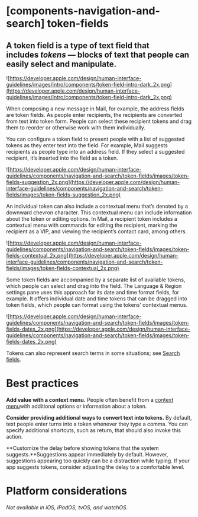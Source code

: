 # **[components-navigation-and-search] token-fields**

## A token field is a type of text field that includes *tokens* — blocks of text that people can easily select and manipulate.

![https://developer.apple.com/design/human-interface-guidelines/images/intro/components/token-field-intro-dark_2x.png](https://developer.apple.com/design/human-interface-guidelines/images/intro/components/token-field-intro-dark_2x.png)

When composing a new message in Mail, for example, the address fields are token fields. As people enter recipients, the recipients are converted from text into token form. People can select these recipient tokens and drag them to reorder or otherwise work with them individually.

You can configure a token field to present people with a list of suggested tokens as they enter text into the field. For example, Mail suggests recipients as people type into an address field. If they select a suggested recipient, it’s inserted into the field as a token.

![https://developer.apple.com/design/human-interface-guidelines/components/navigation-and-search/token-fields/images/token-fields-suggestion_2x.png](https://developer.apple.com/design/human-interface-guidelines/components/navigation-and-search/token-fields/images/token-fields-suggestion_2x.png)

An individual token can also include a contextual menu that’s denoted by a downward chevron character. This contextual menu can include information about the token or editing options. In Mail, a recipient token includes a contextual menu with commands for editing the recipient, marking the recipient as a VIP, and viewing the recipient’s contact card, among others.

![https://developer.apple.com/design/human-interface-guidelines/components/navigation-and-search/token-fields/images/token-fields-contextual_2x.png](https://developer.apple.com/design/human-interface-guidelines/components/navigation-and-search/token-fields/images/token-fields-contextual_2x.png)

Some token fields are accompanied by a separate list of available tokens, which people can select and drag into the field. The Language & Region settings pane uses this approach for its date and time format fields, for example. It offers individual date and time tokens that can be dragged into token fields, which people can format using the tokens’ contextual menus.

![https://developer.apple.com/design/human-interface-guidelines/components/navigation-and-search/token-fields/images/token-fields-dates_2x.png](https://developer.apple.com/design/human-interface-guidelines/components/navigation-and-search/token-fields/images/token-fields-dates_2x.png)

Tokens can also represent search terms in some situations; see [Search fields](https://developer.apple.com/design/human-interface-guidelines/components/navigation-and-search/search-fields).

# **Best practices**

**Add value with a context menu.** People often benefit from a [context menu](https://developer.apple.com/design/human-interface-guidelines/components/menus-and-actions/context-menus)with additional options or information about a token.

**Consider providing additional ways to convert text into tokens.** By default, text people enter turns into a token whenever they type a comma. You can specify additional shortcuts, such as return, that should also invoke this action.

**Customize the delay before showing tokens that the system suggests.**Suggestions appear immediately by default. However, suggestions appearing too quickly can be a distraction while typing. If your app suggests tokens, consider adjusting the delay to a comfortable level.

# **Platform considerations**

*Not available in iOS, iPadOS, tvOS, and watchOS.*